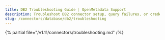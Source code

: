 ```yaml
---
title: DB2 Troubleshooting Guide | OpenMetadata Support
description: Troubleshoot DB2 connector setup, query failures, or credential problems to ensure smooth ingestion and profiling operations.
slug: /connectors/database/db2/troubleshooting
---
```


{% partial file="/v1.11/connectors/troubleshooting.md" /%}
